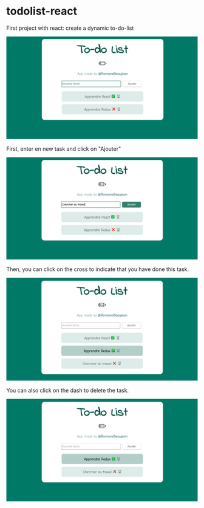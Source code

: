 # todolist-react
First project with react: create a dynamic to-do-list

![](images/img-todolist-2.png)

First, enter en new task and click on "Ajouter"

![](images/img-todolist-3.png)

Then, you can click on the cross to indicate that you have done this task. 

![](images/img-todolist-4.png)

You can also click on the dash to delete the task.

![](images/img-todolist-5.png)
